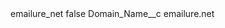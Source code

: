 <?xml version="1.0" encoding="UTF-8"?>
<CustomMetadata xmlns="http://soap.sforce.com/2006/04/metadata" xmlns:xsi="http://www.w3.org/2001/XMLSchema-instance" xmlns:xsd="http://www.w3.org/2001/XMLSchema">
    <label>emailure_net</label>
    <protected>false</protected>
    <values>
        <field>Domain_Name__c</field>
        <value xsi:type="xsd:string">emailure.net</value>
    </values>
</CustomMetadata>
